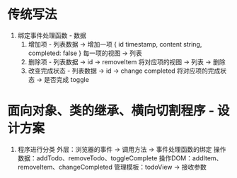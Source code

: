 # 传统写法
  1. 绑定事件处理函数 - 数据
     1. 增加项 - 列表数据 -> 增加一项 
         { id timestamp, content string, completed: false }
        每一项的视图 -> 列表
     2. 删除项 - 列表数据 -> id -> removeItem
        将对应项的视图 -> 列表 -> 删除
     3. 改变完成状态 - 列表数据 -> id -> change completed
        将对应项的完成状态 -> 是否完成 toggle
  
# 面向对象、类的继承、横向切割程序 - 设计方案
  1. 程序进行分类 
     外层：浏览器的事件 -> 调用方法 -> 事件处理函数的绑定
     操作数据：addTodo、removeTodo、toggleComplete
     操作DOM：addItem、removeItem、changeCompleted
     管理模板：todoView -> 接收参数
